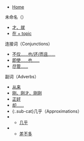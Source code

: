 * [Home](/index)

未命名（）

* [才、就](/cai_jiu)
* [在 + topic](/zai_topic)

连接词（Conjunctions）

* [不仅……也/还/而且……](/bujin_erqie)
* [即使……也……](/jishi)
* [尽管……](/jinguan)

副词（Adverbs）

* [从来](/conglai)
* [刚、刚才、刚刚](/gang)
* [正好](/zhenghao)
* [却……](/que)
* {:.sub-cat}几乎（Approximations）
* * [几乎](/jihu)
* * [差不多](/chabuduo)